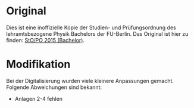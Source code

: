 # Original

Dies ist eine inoffizielle Kopie der Studien- und Prüfungsordnung des
lehramtsbezogene Physik Bachelors der FU-Berlin. Das Original ist hier zu
finden:
[StO/PO 2015 (Bachelor)](https://www.imp.fu-berlin.de/fbv/pruefungsbuero/Studien--und-Pruefungsordnungen/StOPO-2015.pdf).

# Modifikation

Bei der Digitalisierung wurden viele kleinere Anpassungen gemacht. Folgende
Abweichungen sind bekannt:

- Anlagen 2-4 fehlen
